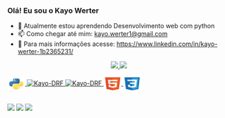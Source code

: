 ### Olá! Eu sou o Kayo Werter

- 🌱 Atualmente estou aprendendo Desenvolvimento web com python
- 📫 Como chegar até mim: kayo.werter1@gmail.com
- 📄 Para mais informações acesse: https://www.linkedin.com/in/kayo-werter-1b2365231/

<div align="center">
  <a href="https://github.com/Kayo-Werter">
  <img height="180em" src="https://github-readme-stats.vercel.app/api?username=Kayo-Werter&show_icons=true&theme=dark&include_all_commits=true&count_private=true"/>
  <img height="180em" src="https://github-readme-stats.vercel.app/api/top-langs/?username=Kayo-Werter&layout=compact&langs_count=7&theme=dark"/>
</div>
    
<div style="display: inline_block"><br>
  <img align="center" alt="Kayo-Python" height="30" width="40" src="https://raw.githubusercontent.com/devicons/devicon/master/icons/python/python-original.svg">
  <img lign="center" alt="Kayo-DRF" height="30" width="40" src="https://cdn.jsdelivr.net/gh/devicons/devicon@latest/icons/django/django-plain.svg" />

  <img lign="center" alt="Kayo-DRF" height="30" width="40" src="https://cdn.jsdelivr.net/gh/devicons/devicon@latest/icons/djangorest/djangorest-original.svg" />

  <img align="center" alt="Kayo-HTML" height="30" width="40" src="https://raw.githubusercontent.com/devicons/devicon/master/icons/html5/html5-original.svg">
  <img align="center" alt="Kayo-CSS" height="30" width="40" src="https://raw.githubusercontent.com/devicons/devicon/master/icons/css3/css3-original.svg">
          
</div>

  ##
  
  <div> 
  <a href="https://instagram.com/kayowerter" target="_blank"><img src="https://img.shields.io/badge/-Instagram-%23E4405F?style=for-the-badge&logo=instagram&logoColor=white" target="_blank"></a>
  <a href = "mailto:kayo.werter1@gmail.com"><img src="https://img.shields.io/badge/-Gmail-%23333?style=for-the-badge&logo=gmail&logoColor=white" target="_blank"></a>
  <a href="https://www.linkedin.com/in/kayo-werter-1b2365231/" target="_blank"><img src="https://img.shields.io/badge/-LinkedIn-%230077B5?style=for-the-badge&logo=linkedin&logoColor=white" target="_blank"></a> 
  
</div>
            
          
